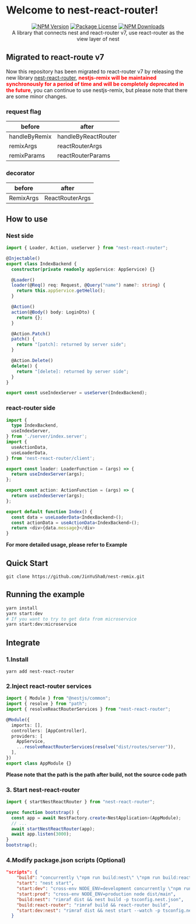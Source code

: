 # Welcome to nest-react-router!

<div align="center">
<a href="https://www.npmjs.com/package/nest-react-router"><img src="https://img.shields.io/npm/v/nest-react-router.svg" alt="NPM Version" /></a>
<a href="https://www.npmjs.com/package/nest-react-router"><img src="https://img.shields.io/npm/l/nest-react-router.svg" alt="Package License" /></a>
<a href="https://www.npmjs.com/package/nest-react-router"><img src="https://img.shields.io/npm/dm/nestjs-remix.svg" alt="NPM Downloads" /></a>
</div>

<center>A library that connects nest and react-router v7, use react-router as the view layer of nest</center>

## Migrated to react-route v7

Now this repository has been migrated to react-router v7 by releasing the new library [nest-react-router](https://www.npmjs.com/package/nest-react-router), <b style="color: red;">nestjs-remix will be maintained synchronously for a period of time and will be completely deprecated in the future</b>, you can continue to use nestjs-remix, but please note that there are some minor changes.

### request flag

| before        | after               |
| ------------- | ------------------- |
| handleByRemix | handleByReactRouter |
| remixArgs     | reactRouterArgs     |
| remixParams   | reactRouterParams   |

### decorator

| before    | after           |
| --------- | --------------- |
| RemixArgs | ReactRouterArgs |

## How to use

### Nest side

```typescript
import { Loader, Action, useServer } from "nest-react-router";

@Injectable()
export class IndexBackend {
  constructor(private readonly appService: AppService) {}

  @Loader()
  loader(@Req() req: Request, @Query("name") name?: string) {
    return this.appService.getHello();
  }

  @Action()
  action(@Body() body: LoginDto) {
    return {};
  }

  @Action.Patch()
  patch() {
    return "[patch]: returned by server side";
  }

  @Action.Delete()
  delete() {
    return "[delete]: returned by server side";
  }
}

export const useIndexServer = useServer(IndexBackend);
```

### react-router side

```typescript
import {
  type IndexBackend,
  useIndexServer,
} from './server/index.server';
import {
  useActionData,
  useLoaderData,
} from 'nest-react-router/client';

export const loader: LoaderFunction = (args) => {
  return useIndexServer(args);
};

export const action: ActionFunction = (args) => {
  return useIndexServer(args);
};

export default function Index() {
  const data = useLoaderData<IndexBackend>();
  const actionData = useActionData<IndexBackend>();
  return <div>{data.message}</div>
}
```

<b>For more detailed usage, please refer to Example</b>

## Quick Start

```
git clone https://github.com/JinYuSha0/nest-remix.git
```

## Running the example

```bash
yarn install
yarn start:dev
# If you want to try to get data from microservice
yarn start:dev:microservice
```

## Integrate

### 1.Install

```
yarn add nest-react-router
```

### 2.Inject react-router services

```typescript
import { Module } from "@nestjs/common";
import { resolve } from "path";
import { resolveReactRouterServices } from "nest-react-router";

@Module({
  imports: [],
  controllers: [AppController],
  providers: [
    AppService,
    ...resolveReactRouterServices(resolve("dist/routes/server")),
  ],
})
export class AppModule {}
```

<b>Please note that the path is the path after build, not the source code path</b>

### 3. Start nest-react-router

```typescript
import { startNestReactRouter } from "nest-react-router";

async function bootstrap() {
  const app = await NestFactory.create<NestApplication>(AppModule);
  // ...
  await startNestReactRouter(app);
  await app.listen(3000);
}
bootstrap();
```

### 4.Modify package.json scripts (Optional)

```json
"scripts": {
    "build": "concurrently \"npm run build:nest\" \"npm run build:react-router\" -n \"NEST,REACT-ROUTER\"",
    "start": "nest start",
    "start:dev": "cross-env NODE_ENV=development concurrently \"npm run start:dev:nest\" -n \"NEST\"",
    "start:prod": "cross-env NODE_ENV=production node dist/main",
    "build:nest": "rimraf dist && nest build -p tsconfig.nest.json",
    "build:react-router": "rimraf build && react-router build",
    "start:dev:nest": "rimraf dist && nest start --watch -p tsconfig.nest.json"
  }
```
